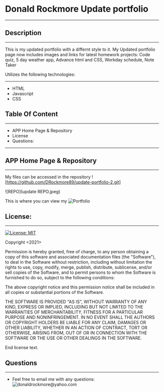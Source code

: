 # Donald Rockmore Update portfolio
***

## Description
***
This is my updated portfolio with a differnt style to it. My Updated portfolio page now includes images and links for latest homework projects: Code quiz, 5 day weather app, Advance html and CSS,
Workday schedule, Note Taker

Utilizes the following technologies:
***
* HTML
* Javascript
* CSS

## Table Of Content
***

* APP Home Page & Repository
* License
* Questions:
***

## APP Home Page & Repository
***

My files can be accessed in the repository ![https://github.com/DRockmore89/update-portfolio-2.git]

![REPO](update REPO.jpeg)

This is where you can view my ![Portfolio](https://drockmore89.github.io/update-portfolio-2/)

## License:
***
[![License: MIT](https://img.shields.io/badge/License-MIT-yellow.svg)](https://opensource.org/licenses/MIT)

Copyright <2021> <Donald Rockmore>

Permission is hereby granted, free of charge, to any person obtaining a copy of this software and associated documentation files (the "Software"), to deal in the Software without restriction, including without limitation the rights to use, copy, modify, merge, publish, distribute, sublicense, and/or sell copies of the Software, and to permit persons to whom the Software is furnished to do so, subject to the following conditions:

The above copyright notice and this permission notice shall be included in all copies or substantial portions of the Software.

THE SOFTWARE IS PROVIDED "AS IS", WITHOUT WARRANTY OF ANY KIND, EXPRESS OR IMPLIED, INCLUDING BUT NOT LIMITED TO THE WARRANTIES OF MERCHANTABILITY, FITNESS FOR A PARTICULAR PURPOSE AND NONINFRINGEMENT. IN NO EVENT SHALL THE AUTHORS OR COPYRIGHT HOLDERS BE LIABLE FOR ANY CLAIM, DAMAGES OR OTHER LIABILITY, WHETHER IN AN ACTION OF CONTRACT, TORT OR OTHERWISE, ARISING FROM, OUT OF OR IN CONNECTION WITH THE SOFTWARE OR THE USE OR OTHER DEALINGS IN THE SOFTWARE.

End license text.

## Questions 
***
* Feel free to email me with any questions: ![donaldrockmore@yahoo.com]()

